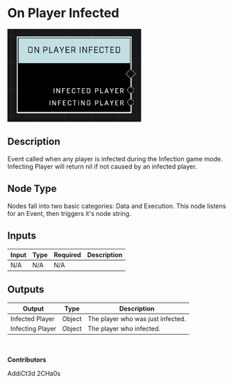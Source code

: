 # On Player Infected
![](../../../.gitbook/assets/on-player-infected.png)
## Description
Event called when any player is infected during the Infection game mode. Infecting Player will return nil if not caused by an infected player.

## Node Type
Nodes fall into two basic categories: Data and Execution. This node listens for an Event, then triggers it's node string.

## Inputs
| Input | Type | Required | Description |
|------------------|------------------|----------|--------------------------------------------------------------|
| N/A | N/A | N/A | |

## Outputs
| Output | Type | Description |
|------------------|------------------|--------------------------------------------------------------|
| Infected Player | Object | The player who was just infected.|
| Infecting Player | Object | The player who infected.|


\
\
**Contributors**

AddiCt3d 2CHa0s